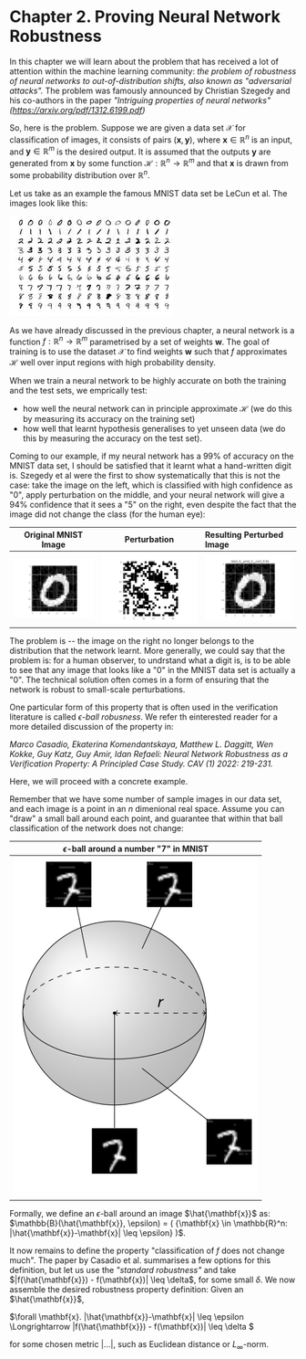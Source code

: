 # Chapter 2. Proving Neural Network Robustness

In this chapter we will learn about the problem that has received a lot of attention within the machine learning community: 
_the problem of robustness of neural networks to out-of-distribution shifts, also known as "adversarial attacks"._ 
The problem was famously announced by Christian Szegedy and his co-authors in the paper _"Intriguing properties of neural networks"(<https://arxiv.org/pdf/1312.6199.pdf>)_

So, here is the problem. Suppose we are given a data set $\mathcal{X}$ for classification of images, it consists of 
pairs $(\mathbf{x}, \mathbf{y})$, where $\mathbf{x} \in \mathbb{R}^n$ is an input, and  $\mathbf{y} \in \mathbb{R}^m$ is the desired output.
It is assumed that the outputs $\mathbf{y}$ are generated from $\mathbf{x}$ by some function $\mathcal{H} : \mathbb{R}^n → \mathbb{R}^m$ 
and that $\mathbf{x}$ is drawn from some probability distribution over $\mathbb{R}^n$. 

Let us take as an example the famous MNIST data set be LeCun et al. The images look like this:

![Images from the MNIST data set](images/MNIST.jpeg)

As we have already discussed in the previous chapter, a neural network is a function $f : \mathbb{R}^n → \mathbb{R}^m$  parametrised by 
a set of weights $\mathbf{w}$. 
The goal of training is to use the dataset $\mathcal{X}$ to find weights $\mathbf{w}$ such that $f$ approximates $\mathcal{H}$ well 
over input regions with high probability density.


When we train a neural network to be highly accurate on both the training and the test sets, we emprically test: 
 *  how well the neural network can in principle approximate  $\mathcal{H}$  (we do this by measuring its accuracy on the training set)
 *  how well that learnt hypothesis generalises to yet unseen data (we do this by measuring the accuracy on the test set).

 Coming to our example, if my neural network has a $99 \%$ of accuracy on the MNIST data set, I should be satisfied that it learnt
 what a hand-written digit is. Szegedy et al were the first to show systematically that this is not the case:
take the image on the left, which is classified with high confidence as "0", apply perturbation on the middle,
and your neural network will give a $94 \%$ confidence that it sees a "5" on the right, even despite the fact that the image did 
not change the class (for the human eye):


 Original MNIST Image |    Perturbation        |  Resulting Perturbed Image
:-------------------------:|:-------------------------:|:-----------------------------
![Original MNIST Image](images/true.png) | ![Perturbation](images/eta.png) |  ![Perturbed Image](images/adv.png)

The problem is -- the image on the right no longer belongs to the distribution that the network learnt. More generally,
we could say that the problem is: for a human observer, to undrstand what a digit is, is to be able to see that any image that looks like a "0"
in the MNIST data set is actually  a "0". The technical solution often comes in a form of ensuring that the network is robust to small-scale perturbations.

One particular form of this property that is often used in the verification literature is called _$\epsilon$-ball robusness_. We refer th einterested reader for a more detailed discussion of the property in: 

_Marco Casadio, Ekaterina Komendantskaya, Matthew L. Daggitt, Wen Kokke, Guy Katz, Guy Amir, Idan Refaeli:
Neural Network Robustness as a Verification Property: A Principled Case Study. CAV (1) 2022: 219-231._ 

Here, we will proceed with a concrete example.

Remember that we have some number of sample images in our data set, and each image is a point in an $n$ dimenional real space. Assume you can "draw" a small ball around each point, and guarantee that within that ball classification of the network does not change:

 $\epsilon$-ball around a number "7" in MNIST |
 :-------------------------:|
|![epsilon-ball](images/neighbourhood-robustness.png)|

Formally, we define an $\epsilon$-ball  around an image $\hat{\mathbf{x}}$ as: $\mathbb{B}(\hat{\mathbf{x}}, \epsilon) = ( {\mathbf{x} \in \mathbb{R}^n: |\hat{\mathbf{x}}-\mathbf{x}| \leq \epsilon} )$.

It now remains to define the property "classification of $f$ does not change much". The paper by Casadio et al. summarises a few options for this definition, but let us use the _"standard robustness"_ and take $|f(\hat{\mathbf{x}}) -  f(\mathbf{x})| \leq \delta$, for some small $\delta$.
We now assemble the desired robustness property definition: Given an $\hat{\mathbf{x}}$,

$\forall \mathbf{x}. |\hat{\mathbf{x}}-\mathbf{x}| \leq \epsilon  \Longrightarrow |f(\hat{\mathbf{x}}) -  f(\mathbf{x})| \leq \delta $

for some chosen metric $| ... |$, such as Euclidean distance or $L_{\infty}$-norm. 